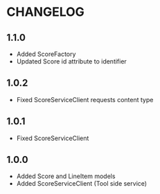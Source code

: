 CHANGELOG
=========

1.1.0
-----

* Added ScoreFactory
* Updated Score id attribute to identifier

1.0.2
-----

* Fixed ScoreServiceClient requests content type

1.0.1
-----

* Fixed ScoreServiceClient


1.0.0
-----

* Added Score and LineItem models
* Added ScoreServiceClient (Tool side service)
